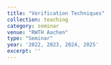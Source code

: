 ```yaml
---
title: "Verification Techniques"
collection: teaching
category: seminar
venue: "RWTH Aachen"
type: "Seminar"
year: '2022, 2023, 2024, 2025'
excerpt: ''
---
```

